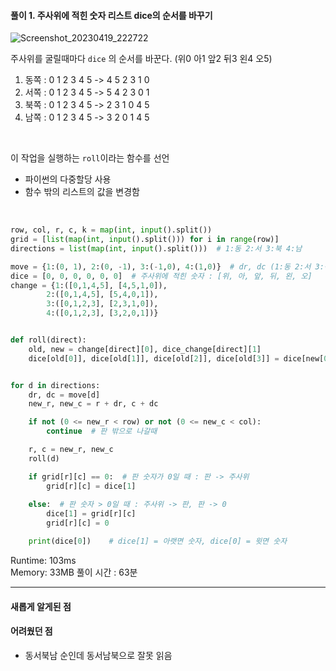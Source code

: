 #### 풀이 1. 주사위에 적힌 숫자 리스트 dice의 순서를 바꾸기
  

![Screenshot_20230419_222722](https://user-images.githubusercontent.com/111048211/233089959-c52d8589-4a18-4ac1-a2b0-6a0c8129ad68.jpg)
  
  
주사위를 굴릴때마다 `dice` 의 순서를 바꾼다. (위0 아1 앞2 뒤3 왼4 오5)  
  
1. 동쪽 : 0 1 2 3 4 5 -> 4 5 2 3 1 0  
2. 서쪽 : 0 1 2 3 4 5 -> 5 4 2 3 0 1  
3. 북쪽 : 0 1 2 3 4 5 -> 2 3 1 0 4 5  
4. 남쪽 : 0 1 2 3 4 5 -> 3 2 0 1 4 5  
<br/>
  
  
이 작업을 실행하는 `roll`이라는 함수를 선언
+ 파이썬의 다중할당 사용
+ 함수 밖의 리스트의 값을 변경함
<br/>
   
``` python
row, col, r, c, k = map(int, input().split())
grid = [list(map(int, input().split())) for i in range(row)]
directions = list(map(int, input().split()))  # 1:동 2:서 3:북 4:남

move = {1:(0, 1), 2:(0, -1), 3:(-1,0), 4:(1,0)}  # dr, dc (1:동 2:서 3:북 4:남)
dice = [0, 0, 0, 0, 0, 0]  # 주사위에 적힌 숫자 : [위, 아, 앞, 뒤, 왼, 오]
change = {1:([0,1,4,5], [4,5,1,0]), 
        2:([0,1,4,5], [5,4,0,1]), 
        3:([0,1,2,3], [2,3,1,0]), 
        4:([0,1,2,3], [3,2,0,1])}


def roll(direct):
    old, new = change[direct][0], dice_change[direct][1]
    dice[old[0]], dice[old[1]], dice[old[2]], dice[old[3]] = dice[new[0]], dice[new[1]], dice[new[2]], dice[new[3]]


for d in directions:
    dr, dc = move[d] 
    new_r, new_c = r + dr, c + dc

    if not (0 <= new_r < row) or not (0 <= new_c < col):  
        continue  # 판 밖으로 나갈때

    r, c = new_r, new_c
    roll(d) 

    if grid[r][c] == 0:  # 판 숫자가 0일 때 : 판 -> 주사위
        grid[r][c] = dice[1]
    
    else:  # 판 숫자 > 0일 때 : 주사위 -> 판, 판 -> 0
        dice[1] = grid[r][c]
        grid[r][c] = 0

    print(dice[0])    # dice[1] = 아랫면 숫자, dice[0] = 윗면 숫자


```

Runtime: 103ms  
Memory: 33MB
풀이 시간 : 63분  

--- 

#### 새롭게 알게된 점

#### 어려웠던 점
  + 동서북남 순인데 동서남북으로 잘못 읽음
  



